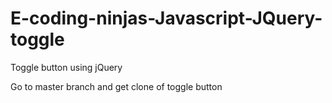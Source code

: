 # E-coding-ninjas-Javascript-JQuery-toggle
Toggle button using jQuery



Go to master branch and get clone of toggle button
